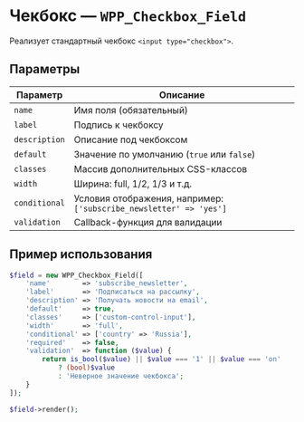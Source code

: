 # Чекбокс — `WPP_Checkbox_Field`

Реализует стандартный чекбокс `<input type="checkbox">`.

## Параметры

| Параметр       | Описание |
|----------------|----------|
| `name`         | Имя поля (обязательный) |
| `label`        | Подпись к чекбоксу |
| `description`  | Описание под чекбоксом |
| `default`      | Значение по умолчанию (`true` или `false`) |
| `classes`      | Массив дополнительных CSS-классов |
| `width`        | Ширина: full, 1/2, 1/3 и т.д. |
| `conditional`  | Условия отображения, например: `['subscribe_newsletter' => 'yes']` |
| `validation`   | Callback-функция для валидации |

## Пример использования

```php
$field = new WPP_Checkbox_Field([
    'name'        => 'subscribe_newsletter',
    'label'       => 'Подписаться на рассылку',
    'description' => 'Получать новости на email',
    'default'     => true,
    'classes'     => ['custom-control-input'],
    'width'       => 'full',
    'conditional' => ['country' => 'Russia'],
    'required'    => false,
    'validation'  => function ($value) {
        return is_bool($value) || $value === '1' || $value === 'on'
            ? (bool)$value
            : 'Неверное значение чекбокса';
    }
]);

$field->render();